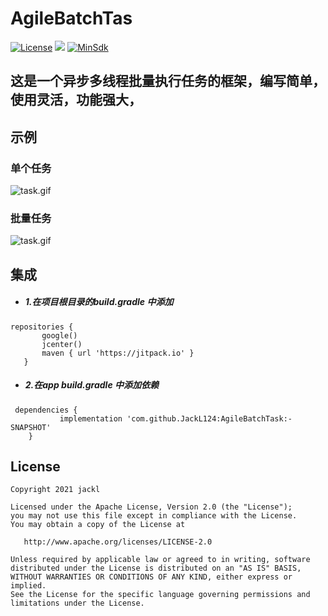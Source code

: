 
 # **AgileBatchTas** #
 [![License](https://img.shields.io/badge/License%20-Apache%202-337ab7.svg)](https://www.apache.org/licenses/LICENSE-2.0)
 [![](https://jitpack.io/v/JackL124/AgileBatchTask.svg)](https://www.jitpack.io/#JackL124/AgileBatchTask)
 [![MinSdk](https://img.shields.io/badge/%20MinSdk%20-%2019%2B%20-f0ad4e.svg)](https://android-arsenal.com/api?level=19)


## 这是一个异步多线程批量执行任务的框架，编写简单，使用灵活，功能强大， ###

## 示例
### 单个任务
![task.gif](https://github.com/JackL124/AgileBatchTask/tree/main/screenshots/task.gif?raw=true)
### 批量任务
![task.gif](https://github.com/JackL124/AgileBatchTask/tree/main/screenshots/tasks.gif?raw=true)



## 集成
* ##### 1.在项目根目录的build.gradle 中添加

```
repositories {
       google()
       jcenter()
       maven { url 'https://jitpack.io' }
   }
```

* ##### 2.在app build.gradle 中添加依赖
```
 dependencies {
 	       implementation 'com.github.JackL124:AgileBatchTask:-SNAPSHOT'
 	}
```

## License

    Copyright 2021 jackl

    Licensed under the Apache License, Version 2.0 (the "License");
    you may not use this file except in compliance with the License.
    You may obtain a copy of the License at

       http://www.apache.org/licenses/LICENSE-2.0

    Unless required by applicable law or agreed to in writing, software
    distributed under the License is distributed on an "AS IS" BASIS,
    WITHOUT WARRANTIES OR CONDITIONS OF ANY KIND, either express or implied.
    See the License for the specific language governing permissions and
    limitations under the License.


